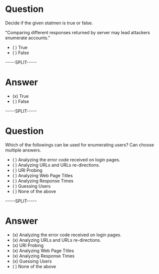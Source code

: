 # Question

Decide if the given statmen is true or false.

"Comparing different responses returned by server may lead attackers enumerate accounts."

* ( ) True
* ( ) False

-----SPLIT-----

# Answer

* (x) True
* ( ) False

-----SPLIT-----

# Question

Which of the followings can be used for enumerating users? Can choose multiple answers.

* ( ) Analyzing the error code received on login pages.
* ( ) Analyzing URLs and URLs re-directions.
* ( ) URI Probing
* ( ) Analyzing Web Page Titles
* ( ) Analyzing Response Times
* ( ) Guessing Users
* ( ) None of the above 

-----SPLIT-----

# Answer

* (x) Analyzing the error code received on login pages.
* (x) Analyzing URLs and URLs re-directions.
* (x) URI Probing
* (x) Analyzing Web Page Titles
* (x) Analyzing Response Times
* (x) Guessing Users
* ( ) None of the above 

